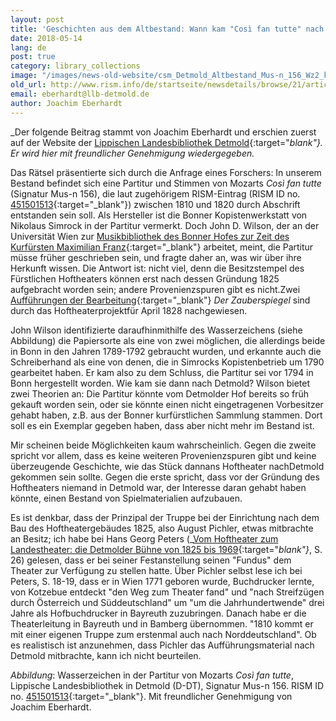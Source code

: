 ```yaml
---
layout: post
title: 'Geschichten aus dem Altbestand: Wann kam "Così fan tutte" nach Detmold?'
date: 2018-05-14
lang: de
post: true
category: library_collections
image: "/images/news-old-website/csm_Detmold_Altbestand_Mus-n_156_Wz2_kl_7333719be9.jpg"
old_url: http://www.rism.info/de/startseite/newsdetails/browse/21/article/64/stories-from-special-collections-when-did-cosi-fan-tutte-go-to-detmold.html
email: eberhardt@llb-detmold.de
author: Joachim Eberhardt
---
```


_Der folgende Beitrag stammt von Joachim Eberhardt und erschien zuerst auf der Website der [Lippischen Landesbibliothek Detmold](http://www.llb-detmold.de/aktuelles/aktuelles-detail/article/geschichten-aus-dem-altbestand-wann-kam-cosi-fan-tutte-nach-detmold.html){:target="_blank"}. Er wird hier mit freundlicher Genehmigung wiedergegeben._

Das Rätsel präsentierte sich durch die Anfrage eines Forschers: In unserem Bestand befindet sich eine Partitur und Stimmen von Mozarts _Così fan tutte_ (Signatur Mus-n 156), die laut zugehörigem RISM-Eintrag (RISM ID no. [451501513](https://opac.rism.info/search?id=451501513){:target="_blank"}) zwischen 1810 und 1820 durch Abschrift entstanden sein soll. Als Hersteller ist die Bonner Kopistenwerkstatt von Nikolaus Simrock in der Partitur vermerkt. Doch John D. Wilson, der an der Universität Wien zur [Musikbibliothek des Bonner Hofes zur Zeit des Kurfürsten Maximilian Franz](https://musikwissenschaft.univie.ac.at/forschung/projekte/abgeschlossene-projekte/the-music-library-of-elector-maximilian-franz/){:target="_blank"} arbeitet, meint, die Partitur müsse früher geschrieben sein, und fragte daher an, was wir über ihre Herkunft wissen. Die Antwort ist: nicht viel, denn die Besitzstempel des Fürstlichen Hoftheaters können erst nach dessen Gründung 1825 aufgebracht worden sein; andere Provenienzspuren gibt es nicht.Zwei [Aufführungen der Bearbeitung](http://hoftheater-detmold.de/?page_id=386){:target="_blank"} _Der Zauberspiegel_ sind durch das Hoftheaterprojektfür April 1828 nachgewiesen.

John Wilson identifizierte daraufhinmithilfe des Wasserzeichens (siehe Abbildung) die Papiersorte als eine von zwei möglichen, die allerdings beide in Bonn in den Jahren 1789-1792 gebraucht wurden, und erkannte auch die Schreiberhand als eine von denen, die in Simrocks Kopistenbetrieb um 1790 gearbeitet haben. Er kam also zu dem Schluss, die Partitur sei vor 1794 in Bonn hergestellt worden. Wie kam sie dann nach Detmold? Wilson bietet zwei Theorien an: Die Partitur könnte vom Detmolder Hof bereits so früh gekauft worden sein, oder sie könnte einen nicht eingetragenen Vorbesitzer gehabt haben, z.B. aus der Bonner kurfürstlichen Sammlung stammen. Dort soll es ein Exemplar gegeben haben, dass aber nicht mehr im Bestand ist.

Mir scheinen beide Möglichkeiten kaum wahrscheinlich. Gegen die zweite spricht vor allem, dass es keine weiteren Provenienzspuren gibt und keine überzeugende Geschichte, wie das Stück dannans Hoftheater nachDetmold gekommen sein sollte. Gegen die erste spricht, dass vor der Gründung des Hoftheaters niemand in Detmold war, der Interesse daran gehabt haben könnte, einen Bestand von Spielmaterialien aufzubauen.

Es ist denkbar, dass der Prinzipal der Truppe bei der Einrichtung nach dem Bau des Hoftheatergebäudes 1825, also August Pichler, etwas mitbrachte an Besitz; ich habe bei Hans Georg Peters (_[Vom Hoftheater zum Landestheater: die Detmolder Bühne von 1825 bis 1969](http://www.worldcat.org/oclc/462223504){:target="_blank"}_, S. 26) gelesen, dass er bei seiner Festanstellung seinen "Fundus" dem Theater zur Verfügung zu stellen hatte. Über Pichler selbst lese ich bei Peters, S. 18-19, dass er in Wien 1771 geboren wurde, Buchdrucker lernte, von Kotzebue entdeckt "den Weg zum Theater fand" und "nach Streifzügen durch Österreich und Süddeutschland" um "um die Jahrhundertwende" drei Jahre als Hofbuchdrucker in Bayreuth zuzubringen. Danach habe er die Theaterleitung in Bayreuth und in Bamberg übernommen. "1810 kommt er mit einer eigenen Truppe zum erstenmal auch nach Norddeutschland". Ob es realistisch ist anzunehmen, dass Pichler das Aufführungsmaterial nach Detmold mitbrachte, kann ich nicht beurteilen.

_Abbildung_: Wasserzeichen in der Partitur von Mozarts _Così fan tutte_, Lippische Landesbibliothek in Detmold (D-DT), Signatur Mus-n 156. RISM ID no. [451501513](https://opac.rism.info/search?id=451501513){:target="_blank"}. Mit freundlicher Genehmigung von Joachim Eberhardt.
